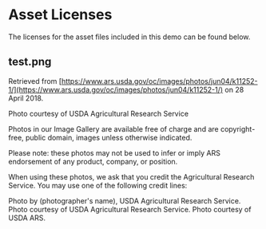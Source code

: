 # Asset Licenses

The licenses for the asset files included in this demo can be found below.

## test.png

Retrieved from [https://www.ars.usda.gov/oc/images/photos/jun04/k11252-1/](https://www.ars.usda.gov/oc/images/photos/jun04/k11252-1/) on 28 April 2018.

Photo courtesy of USDA Agricultural Research Service

Photos in our Image Gallery are available free of charge and are copyright-free, public domain, images unless otherwise indicated.

Please note: these photos may not be used to infer or imply ARS endorsement of any product, company, or position.

When using these photos, we ask that you credit the Agricultural Research Service. You may use one of the following credit lines:

Photo by (photographer's name), USDA Agricultural Research Service.
Photo courtesy of USDA Agricultural Research Service.
Photo courtesy of USDA ARS.
